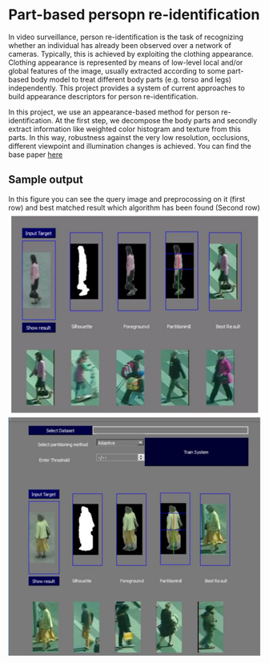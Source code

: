 # Part-based persopn re-identification
In video surveillance, person re-identification is the task of recognizing whether an individual has already been observed over a network of cameras. Typically, this is achieved by exploiting the clothing appearance. Clothing appearance is represented by means of low-level local and/or global features of the image, usually extracted according to some part-based body model to treat different body parts (e.g. torso and legs) independently. This project provides a system of current approaches to build appearance descriptors for person re-identification.

In this project, we use an appearance-based method for person re-identification. At the first step, we decompose the body parts and secondly extract information like weighted color histogram and texture from this parts. In this way, robustness against the very low resolution, occlusions, different viewpoint and illumination changes is achieved.
You can find the base paper [here](https://ieeexplore.ieee.org/abstract/document/5539926/)
## Sample output
In this figure you can see the query image and preprocossing on it (first row) and best matched result which algorithm has been found (Second row)
![first sample](https://github.com/Marjanmoodi/Person_ReIdentification/blob/master/Result/output1.png)
![Second sample](https://github.com/Marjanmoodi/Person_ReIdentification/blob/master/Result/output2.png)


